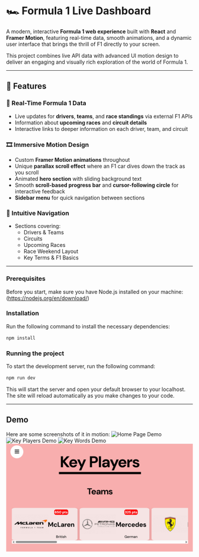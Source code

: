 # 🏎️ Formula 1 Live Dashboard

A modern, interactive **Formula 1 web experience** built with **React** and **Framer Motion**, featuring real-time data, smooth animations, and a dynamic user interface that brings the thrill of F1 directly to your screen.

This project combines live API data with advanced UI motion design to deliver an engaging and visually rich exploration of the world of Formula 1.

---

## 🚀 Features

### 🏁 Real-Time Formula 1 Data

- Live updates for **drivers**, **teams**, and **race standings** via external F1 APIs
- Information about **upcoming races** and **circuit details**
- Interactive links to deeper information on each driver, team, and circuit

### 🎞️ Immersive Motion Design

- Custom **Framer Motion animations** throughout
- Unique **parallax scroll effect** where an F1 car dives down the track as you scroll
- Animated **hero section** with sliding background text
- Smooth **scroll-based progress bar** and **cursor-following circle** for interactive feedback
- **Sidebar menu** for quick navigation between sections

### 🧭 Intuitive Navigation

- Sections covering:
  - Drivers & Teams
  - Circuits
  - Upcoming Races
  - Race Weekend Layout
  - Key Terms & F1 Basics

---

### Prerequisites

Before you start, make sure you have Node.js installed on your machine: (https://nodejs.org/en/download/)

### Installation

Run the following command to install the necessary dependencies:

```bash
npm install
```

### Running the project

To start the development server, run the following command:

```bash
npm run dev
```

This will start the server and open your default browser to your localhost. The site will reload automatically as you make changes to your code.

---

## Demo

Here are some screenshots of it in motion:
![Home Page Demo](public/home_Page.gif)
![Key Players Demo](public/key_players.gif)
![Key Words Demo](public/key_words.gif)
![Dide Bar Navigation Demo](public/side_bar.gif)
